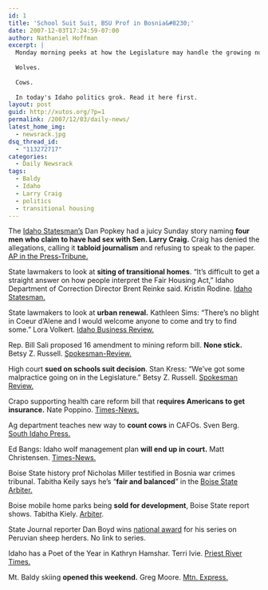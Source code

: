 ```yaml
---
id: 1
title: 'School Suit Suit, BSU Prof in Bosnia&#8230;'
date: 2007-12-03T17:24:59-07:00
author: Nathaniel Hoffman
excerpt: |
  Monday morning peeks at how the Legislature may handle the growing number of transitional homes in the Boise Valley and the legacy of urban renewal. Reaction to the latest sex allegations on Craig, and his latest denial.
  
  Wolves.
  
  Cows.
  
  In today's Idaho politics grok. Read it here first.
layout: post
guid: http://xutos.org/?p=1
permalink: /2007/12/03/daily-news/
latest_home_img:
  - newsrack.jpg
dsq_thread_id:
  - "113272717"
categories:
  - Daily Newsrack
tags:
  - Baldy
  - Idaho
  - Larry Craig
  - politics
  - transitional housing
---
```

The <a href="http://www.idahostatesman.com/eyepiece/story/226703.html" title="Idaho Statesman's" target="_blank">Idaho Statesman&#8217;s</a> Dan Popkey had a juicy Sunday story naming **four men who claim to have had sex with Sen. Larry Craig.** Craig has denied the allegations, calling it **tabloid journalism** and refusing to speak to the paper. <a href="http://www.idahopress.com/?id=2199" title="AP in the Press-Tribune." target="_blank">AP in the Press-Tribune.</a>

State lawmakers to look at **siting of transitional homes**. &#8220;It&#8217;s difficult to get a straight answer on how people interpret the Fair Housing Act,&#8221; Idaho Department of Correction Director Brent Reinke said. Kristin Rodine. <a href="http://www.idahostatesman.com/newsupdates/story/227465.html" title="Idaho Statesman." target="_blank">Idaho Statesman.</a>

State lawmakers to look at **urban renewal.** Kathleen Sims: “There’s no blight in Coeur d’Alene and I would welcome anyone to come and try to find some.” Lora Volkert. <a href="http://www.idahobusiness.net/archive.htm/2007/12/03/Idaho-Legislature-examines-urban-renewal" title="Idaho Business Review." target="_blank">Idaho Business Review.</a>

Rep. Bill Sali proposed 16 amendment to mining reform bill. **None stick.** Betsy Z. Russell. <a href="http://www.spokesmanreview.com/idaho/story.asp?ID=222037&page=all" title="Spokesman-Review." target="_blank">Spokesman-Review.</a>

High court **sued on schools suit decision**. Stan Kress: &#8220;We&#8217;ve got some malpractice going on in the Legislature.&#8221; Betsy Z. Russell. <a href="http://www.spokesmanreview.com/idaho/story.asp?ID=221650&page=all" title="Spokesman Review." target="_blank">Spokesman Review.</a>

Crapo supporting health care reform bill that r**equires Americans to get insurance.** Nate Poppino. <a href="http://www.magicvalley.com/articles/2007/12/03/news/local_state/126008.txt" title="Times-News." target="_blank">Times-News.</a>

Ag department teaches new way to **count cows** in CAFOs. Sven Berg. <a href="http://www.southidahopress.com/articles/2007/12/01/news/local/9863cows.txt" title="South Idaho Press." target="_blank">South Idaho Press.</a>

Ed Bangs: Idaho wolf management plan **will end up in court.** Matt Christensen. <a href="http://www.magicvalley.com/articles/2007/12/03/news/local_state/125984.txt" title="Times-News." target="_blank">Times-News.</a>

Boise State history prof Nicholas Miller testified in Bosnia war crimes tribunal. Tabitha Keily says he&#8217;s &#8220;**fair and balanced**&#8221; in the <a href="http://media.www.arbiteronline.com/media/storage/paper890/news/2007/11/29/News/Bsu-Professor.Testifies.In.War.Crimes.Trial-3120583.shtml" title="Boise State Arbiter." target="_blank">Boise State Arbiter.</a>

Boise mobile home parks being **sold for development**, Boise State report shows. Tabitha Kiely. <a href="http://media.www.arbiteronline.com/media/storage/paper890/news/2007/12/03/News/Livelihoods.Of.Mobile.Home.Residents.Threatened-3126932.shtml" title="Arbiter" target="_blank">Arbiter</a>.

State Journal reporter Dan Boyd wins <a href="http://www.idahostatejournal.com/articles/2007/12/03/news/breaking/news11.txt" title="national award" target="_blank">national award</a> for his series on Peruvian sheep herders. No link to series.

Idaho has a Poet of the Year in Kathryn Hamshar. Terri Ivie. <a href="http://www.priestrivertimes.com/articles/2007/11/28/news/news01.txt" title="Priest River Times." target="_blank">Priest River Times.</a>

Mt. Baldy skiing **opened this weekend.** Greg Moore. <a href="http://www.mtexpress.com/index2.php?ID=2005118207" title="Mtn. Express." target="_blank">Mtn. Express.</a>